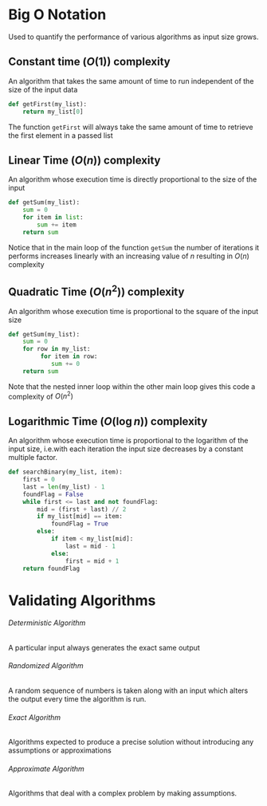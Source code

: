 # Big O Notation

Used to quantify the performance of various algorithms as input size grows.

## Constant time ($O(1)$) complexity

An algorithm that takes the same amount of time to run independent of the size of the input data

```python
def getFirst(my_list):
    return my_list[0]
```

The function `getFirst` will always take the same amount of time to retrieve the first element in a passed list

## Linear Time ($O(n)$) complexity

An algorithm whose execution time is directly proportional to the size of the input

```python
def getSum(my_list):
    sum = 0
    for item in list:
        sum += item
    return sum
```

Notice that in the main loop of the function `getSum` the number of iterations it performs increases linearly with an increasing value of $n$ resulting in $O(n)$ complexity

## Quadratic Time ($O(n^2)$) complexity

An algorithm whose execution time is proportional to the square of the input size

```python
def getSum(my_list):
    sum = 0
    for row in my_list:
         for item in row:
            sum += 0
    return sum
```

Note that the nested inner loop within the other main loop gives this code a complexity of $O(n^2)$

## Logarithmic Time ($O(\log n)$) complexity

An algorithm whose execution time is proportional to the logarithm of the input size, i.e.with each iteration the input size decreases by a constant multiple factor.

```python
def searchBinary(my_list, item):
    first = 0
    last = len(my_list) - 1
    foundFlag = False
    while first <= last and not foundFlag:
        mid = (first + last) // 2
        if my_list[mid] == item:
            foundFlag = True
        else:
            if item < my_list[mid]:
                last = mid - 1
            else:
                first = mid + 1
    return foundFlag
```

# Validating Algorithms

###### Deterministic Algorithm

A particular input always generates the exact same output

###### Randomized Algorithm

A random sequence of numbers is taken along with an input which alters the output every time the algorithm is run.

###### Exact Algorithm

Algorithms expected to produce a precise solution without introducing any assumptions or approximations

###### Approximate Algorithm

Algorithms that deal with a complex problem by making assumptions.
